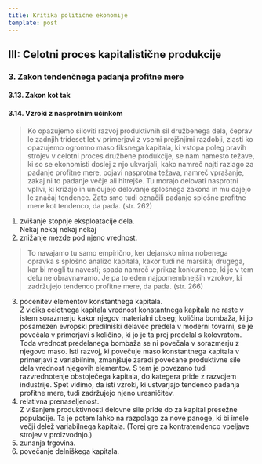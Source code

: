 ```yaml
---
title: Kritika politične ekonomije
template: post
---
```


<toc />

## III: Celotni proces kapitalistične produkcije

### 3. Zakon tendenčnega padanja profitne mere

#### 3.13. Zakon kot tak

#### 3.14. Vzroki z nasprotnim učinkom

> Ko opazujemo siloviti razvoj produktivnih sil družbenega dela, čeprav le zadnjih trideset let v primerjavi z vsemi prejšnjimi razdobji, zlasti ko opazujemo ogromno maso fiksnega kapitala, ki vstopa poleg pravih strojev v celotni proces družbene produkcije, se nam namesto težave, ki so se ekonomisti doslej z njo ukvarjali, kako namreč najti razlago za padanje profitne mere, pojavi nasprotna težava, namreč vprašanje, zakaj ni to padanje večje ali hitrejše. Tu morajo delovati nasprotni vplivi, ki križajo in uničujejo delovanje splošnega zakona in mu dajejo le značaj tendence. Zato smo tudi označili padanje splošne profitne mere kot tendenco, da pada. (str. 262)

1. zvišanje stopnje eksploatacije dela.  
Nekaj nekaj nekaj nekaj
2. znižanje mezde pod njeno vrednost.  
> To navajamo tu samo empirično, ker dejansko nima nobenega opravka s splošno analizo kapitala, kakor tudi ne marsikaj drugega, kar bi mogli tu navesti; spada namreč v prikaz konkurence, ki je v tem delu ne obravnavamo. Je pa to eden najpomembnejših vzrokov, ki zadržujejo tendenco profitne mere, da pada. (str. 266)
3. pocenitev elementov konstantnega kapitala.  
Z vidika celotnega kapitala vrednost konstantnega kapitala ne raste v istem sorazmerju kakor njegov materialni obseg; količina bombaža, ki jo posamezen evropski predilniški delavec predela v moderni tovarni, se je povečala v primerjavi s količino, ki jo je ta prej predelal s kolovratom. Toda vrednost predelanega bombaža se ni povečala v sorazmerju z njegovo maso. Isti razvoj, ki povečuje maso konstantnega kapitala v primerjavi z variabilnim, zmanjšuje zaradi povečane produktivne sile dela vrednost njegovih elementov. S tem je povezano tudi razvrednotenje obstoječega kapitala, do kategera pride z razvojem industrije. Spet vidimo, da isti vzroki, ki ustvarjajo tendenco padanja profitne mere, tudi zadržujejo njeno uresničitev.
4. relativna prenaseljenost.  
Z višanjem produktivnosti delovne sile pride do za kapital presežne populacije. Ta je potem lahko na razpolago za nove panoge, ki bi imele večji delež variabilnega kapitala. (Torej gre za kontratendenco vpeljave strojev v proizvodnjo.)
5. zunanja trgovina.  
6. povečanje delniškega kapitala.
